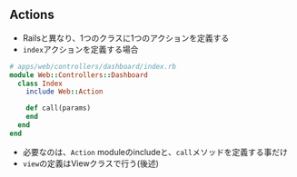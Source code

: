 
## Actions

* Railsと異なり、1つのクラスに1つのアクションを定義する
* `index`アクションを定義する場合

```ruby
# apps/web/controllers/dashboard/index.rb
module Web::Controllers::Dashboard
  class Index
    include Web::Action

    def call(params)
    end
  end
end
```
* 必要なのは、`Action` moduleのincludeと、`call`メソッドを定義する事だけ
* `view`の定義はViewクラスで行う(後述)
